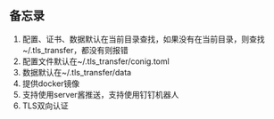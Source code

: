 ## 备忘录
1. 配置、证书、数据默认在当前目录查找，如果没有在当前目录，则查找~/.tls_transfer，都没有则报错
2. 配置文件默认在~/.tls_transfer/conig.toml
3. 数据默认在~/.tls_transfer/data
4. 提供docker镜像
5. 支持使用server酱推送，支持使用钉钉机器人
6. TLS双向认证